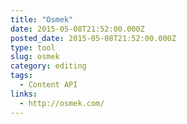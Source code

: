 ```yaml
---
title: "Osmek"
date: 2015-05-08T21:52:00.000Z
posted_date: 2015-05-08T21:52:00.000Z
type: tool
slug: osmek
category: editing
tags:
  - Content API
links:
  - http://osmek.com/
---
```






